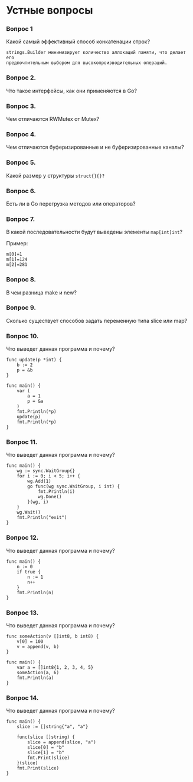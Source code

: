 # Устные вопросы

### Вопрос 1

Какой самый эффективный способ конкатенации строк?

```
strings.Builder минимизирует количество аллокаций памяти, что делает его
предпочтительным выбором для высокопроизводительных операций.
```

### Вопрос 2.

Что такое интерфейсы, как они применяются в Go?

### Вопрос 3.

Чем отличаются RWMutex от Mutex?

### Вопрос 4.

Чем отличаются буферизированные и не буферизированные каналы?

### Вопрос 5.

Какой размер у структуры `struct{}{}?`

### Вопрос 6.

Есть ли в Go перегрузка методов или операторов?

### Вопрос 7.

В какой последовательности будут выведены элементы `map[int]int`?

Пример:

```
m[0]=1
m[1]=124
m[2]=281
```

### Вопрос 8.

В чем разница make и new?

### Вопрос 9.

Сколько существует способов задать переменную типа slice или map?

### Вопрос 10.

Что выведет данная программа и почему?

```
func update(p *int) {
	b := 2
	p = &b
}

func main() {
	var (
		a = 1
		p = &a
	)
	fmt.Println(*p)
	update(p)
	fmt.Println(*p)
}
```

### Вопрос 11.

Что выведет данная программа и почему?

```
func main() {
	wg := sync.WaitGroup{}
	for i := 0; i < 5; i++ {
		wg.Add(1)
		go func(wg sync.WaitGroup, i int) {
			fmt.Println(i)
			wg.Done()
		}(wg, i)
	}
	wg.Wait()
	fmt.Println("exit")
}
```

### Вопрос 12.

Что выведет данная программа и почему?

```
func main() {
	n := 0
	if true {
		n := 1
		n++
	}
	fmt.Println(n)
}
```

### Вопрос 13.

Что выведет данная программа и почему?

```
func someAction(v []int8, b int8) {
	v[0] = 100
	v = append(v, b)
}

func main() {
	var a = []int8{1, 2, 3, 4, 5}
	someAction(a, 6)
	fmt.Println(a)
}
```

### Вопрос 14.

Что выведет данная программа и почему?

```
func main() {
	slice := []string{"a", "a"}

	func(slice []string) {
		slice = append(slice, "a")
		slice[0] = "b"
		slice[1] = "b"
		fmt.Print(slice)
	}(slice)
	fmt.Print(slice)
}
```

